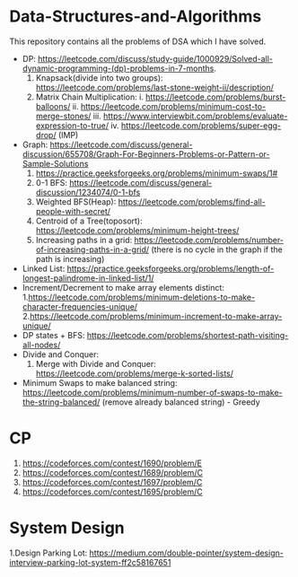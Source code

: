 # Data-Structures-and-Algorithms
This repository contains all the problems of DSA which I have solved.
- DP: https://leetcode.com/discuss/study-guide/1000929/Solved-all-dynamic-programming-(dp)-problems-in-7-months.
   1. Knapsack(divide into two groups): https://leetcode.com/problems/last-stone-weight-ii/description/
   2. Matrix Chain Multiplication: i.  https://leetcode.com/problems/burst-balloons/ 
                                   ii. https://leetcode.com/problems/minimum-cost-to-merge-stones/
                                   iii. https://www.interviewbit.com/problems/evaluate-expression-to-true/
                                   iv. https://leetcode.com/problems/super-egg-drop/ (IMP)
- Graph: https://leetcode.com/discuss/general-discussion/655708/Graph-For-Beginners-Problems-or-Pattern-or-Sample-Solutions
   1. https://practice.geeksforgeeks.org/problems/minimum-swaps/1#
   2. 0-1 BFS: https://leetcode.com/discuss/general-discussion/1234074/0-1-bfs
   3. Weighted BFS(Heap): https://leetcode.com/problems/find-all-people-with-secret/
   4. Centroid of a Tree(toposort): https://leetcode.com/problems/minimum-height-trees/ 
   5. Increasing paths in a grid: https://leetcode.com/problems/number-of-increasing-paths-in-a-grid/  (there is no cycle in the graph if the path is increasing)
- Linked List: https://practice.geeksforgeeks.org/problems/length-of-longest-palindrome-in-linked-list/1/
- Increment/Decrement to make array elements distinct: 
   1.https://leetcode.com/problems/minimum-deletions-to-make-character-frequencies-unique/
   2.https://leetcode.com/problems/minimum-increment-to-make-array-unique/
- DP states + BFS: https://leetcode.com/problems/shortest-path-visiting-all-nodes/ 
- Divide and Conquer: 
   1. Merge with Divide and Conquer: https://leetcode.com/problems/merge-k-sorted-lists/
-  Minimum Swaps to make balanced string: https://leetcode.com/problems/minimum-number-of-swaps-to-make-the-string-balanced/ (remove already balanced string) - Greedy  



# CP
1. https://codeforces.com/contest/1690/problem/E
2. https://codeforces.com/contest/1689/problem/C
3. https://codeforces.com/contest/1697/problem/C
4. https://codeforces.com/contest/1695/problem/C

# System Design
1.Design Parking Lot: https://medium.com/double-pointer/system-design-interview-parking-lot-system-ff2c58167651
